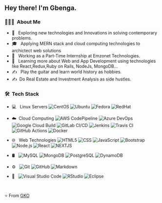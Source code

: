 <h2> Hey there! I'm Gbenga.</h2>

<h3> 👨🏻‍💻 &nbsp;About Me </h3>

- 🤔 &nbsp; Exploring new technologies and Innovations in solving contemporary problems.
- 🎓 &nbsp; Applying MERN stack and cloud computing technologies to archictect web solutions
- 💼 &nbsp; Working as a Part-Time Internship at Emzonet Technologies.
- 🌱 &nbsp; Learning more about Web and App Development using technologies like React,Redux,Ruby on Rails, NodeJs, MongoDB...
- ✍️ &nbsp; Play the guitar and learn world history as hobbies.
- ✍️ &nbsp;Do Real Estate and Investment Analysis as side hustles.

<h3> 🛠 &nbsp;Tech Stack</h3>

- 💻 &nbsp; Linux Servers
  ![CentOS](https://img.shields.io/badge/-CentOS-262577?style=flat&logo=centos&logoColor=white)
  ![Ubuntu](https://img.shields.io/badge/-Ubuntu-E95420?style=flat&logo=ubuntu&logoColor=white)
  ![Fedora](https://img.shields.io/badge/-Fedora-294172?style=flat&logo=fedora&logoColor=white)
  ![RedHat](https://img.shields.io/badge/-Red_Hat-EE0000?style=flat&logo=redhat&logoColor=white)

- ☁️&nbsp; Cloud Computing
  ![AWS CodePipeline](https://img.shields.io/badge/AWS%20CodePipeline-232F3E?style=flat&logo=amazonaws)
  ![Azure DevOps](https://img.shields.io/badge/Azure%20DevOps-0078D4?style=flat&logo=azuredevops)
  ![Google Cloud Build](https://img.shields.io/badge/Google%20Cloud%20Build-4285F4?style=flat&logo=googlecloud)
  ![GitLab CI/CD](https://img.shields.io/badge/GitLab%20CI%2FCD-FCA121?style=flat&logo=gitlab)
  ![Jenkins](https://img.shields.io/badge/Jenkins-D24939?style=flat&logo=jenkins)
  ![Travis CI](https://img.shields.io/badge/Travis%20CI-3EAAAF?style=flat&logo=travis)
  ![GitHub Actions](https://img.shields.io/badge/GitHub%20Actions-2088FF?style=flat&logo=githubactions)
  ![Docker](https://img.shields.io/badge/Docker-2496ED?style=flat&logo=docker&logoColor=white)






- 🌐 &nbsp; Web Technologies
  ![HTML5](https://img.shields.io/badge/-HTML5-333333?style=flat&logo=HTML5)
  ![CSS](https://img.shields.io/badge/-CSS-333333?style=flat&logo=CSS3&logoColor=1572B6)
  ![JavaScript](https://img.shields.io/badge/-JavaScript-333333?style=flat&logo=javascript)
  ![Bootstrap](https://img.shields.io/badge/-Bootstrap-333333?style=flat&logo=bootstrap&logoColor=563D7C)
  ![Node.js](https://img.shields.io/badge/-Node.js-333333?style=flat&logo=node.js)
  ![React](https://img.shields.io/badge/-React-333333?style=flat&logo=react)
  ![NEXTJS](https://img.shields.io/badge/-Next.js-000000?style=flat&logo=next.js&logoColor=white)

  
- 🛢 &nbsp;
  ![MySQL](https://img.shields.io/badge/-MySQL-333333?style=flat&logo=mysql)
  ![MongoDB](https://img.shields.io/badge/-MongoDB-333333?style=flat&logo=mongodb)
  ![PostgreSQL](https://img.shields.io/badge/-PostgreSQL-336791?style=flat&logo=postgresql&logoColor=white)
  ![DynamoDB](https://img.shields.io/badge/-DynamoDB-4053D6?style=flat&logo=amazondynamodb&logoColor=white)

- ⚙️ &nbsp;
  ![Git](https://img.shields.io/badge/-Git-333333?style=flat&logo=git)
  ![GitHub](https://img.shields.io/badge/-GitHub-333333?style=flat&logo=github)
  ![Markdown](https://img.shields.io/badge/-Markdown-333333?style=flat&logo=markdown)
- 🔧 &nbsp;
  ![Visual Studio Code](https://img.shields.io/badge/-Visual%20Studio%20Code-333333?style=flat&logo=visual-studio-code&logoColor=007ACC)
  ![RStudio](https://img.shields.io/badge/-RStudio-333333?style=flat&logo=rstudio)
  ![Eclipse](https://img.shields.io/badge/-Eclipse-333333?style=flat&logo=eclipse-ide&logoColor=2C2255)
<br/>

⭐️ From [GKO](https://github.com/kelomo2502)

